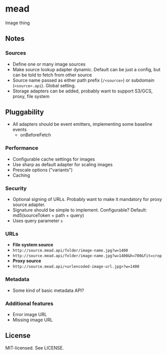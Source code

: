 # mead

Image thing

## Notes

### Sources

- Define one or many image sources
- Make source lookup adapter dynamic. Default can be just a config, but can be told to fetch from other source
- Source name passed as either path prefix (`/<source>`) or subdomain (`<source>.api`). Global setting.
- Storage adapters can be added, probably want to support S3/GCS, proxy, file system

## Pluggability

- All adapters should be event emitters, implementing some baseline events
  - onBeforeFetch

### Performance

- Configurable cache settings for images
- Use sharp as default adapter for scaling images
- Prescale options ("variants")
- Caching

### Security

- Optional signing of URLs. Probably want to make it mandatory for proxy source adapter.
- Signature should be simple to implement. Configurable? Default: md5(sourceToken + path + query)
- Uses query parameter `s`

### URLs

- **File system source**
- `http://source.mead.api/folder/image-name.jpg?w=1400`
- `http://source.mead.api/folder/image-name.jpg?w=1400&h=700&fit=crop`
- **Proxy source**
- `http://source.mead.api/<urlencoded-image-url.jpg>?w=1400`

### Metadata

- Some kind of basic metadata API?

### Additional features

- Error image URL
- Missing image URL

## License

MIT-licensed. See LICENSE.
